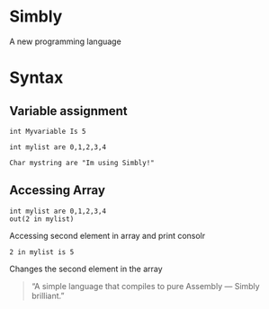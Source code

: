 # Simbly
  A new programming language

# Syntax

## Variable assignment
```
int Myvariable Is 5
```
```
int mylist are 0,1,2,3,4
```
```
Char mystring are "Im using Simbly!"
```

## Accessing Array
```
int mylist are 0,1,2,3,4
out(2 in mylist)
```
Accessing second element in array and print consolr

```
2 in mylist is 5
```
Changes the second element in the array

> “A simple language that compiles to pure Assembly — Simbly brilliant.”
 

